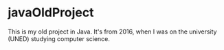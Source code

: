 # javaOldProject
This is my old project in Java. It's from 2016, when I was on the university (UNED) studying computer science.
